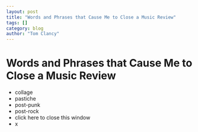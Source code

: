 ```yaml
---
layout: post
title: "Words and Phrases that Cause Me to Close a Music Review"
tags: []
category: blog
author: "Tom Clancy"
---
```


# Words and Phrases that Cause Me to Close a Music Review

<ul>
	<li>collage</li>
	<li>pastiche</li>
	<li>post-punk</li>
	<li>post-rock</li>
	<li>click here to close this window</li>
	<li>x</li>
</ul>
